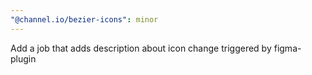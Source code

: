 ```yaml
---
"@channel.io/bezier-icons": minor
---
```


Add a job that adds description about icon change triggered by figma-plugin
